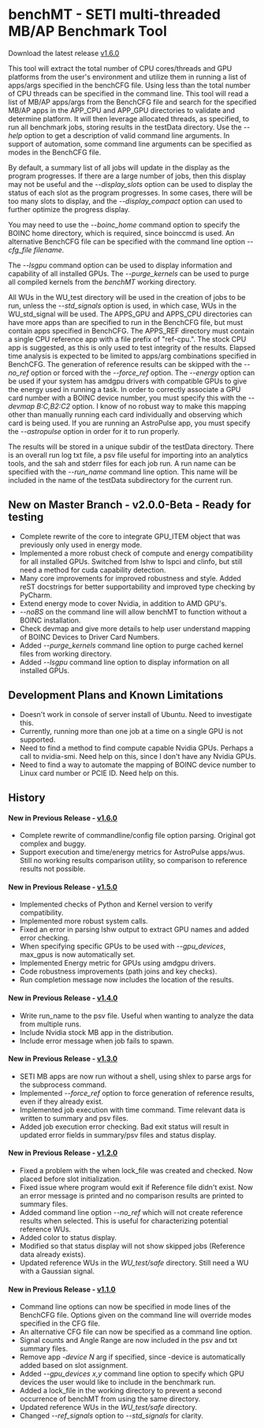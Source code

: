 # benchMT  -  SETI multi-threaded MB/AP Benchmark Tool

 Download the latest release [v1.6.0](https://github.com/Ricks-Lab/benchMT/releases/tag/v1.6.0)

 This tool will extract the total number of CPU cores/threads and GPU platforms from the user's
 environment and utilize them in running a list of apps/args specified in the benchCFG file.  Using
 less than the total number of CPU threads can be specified in the command line.  This tool will
 read a list of MB/AP apps/args from the BenchCFG file and search for the specified MB/AP apps in the
 APP_CPU and APP_GPU directories to validate and determine platform.  It will then leverage allocated
 threads, as specified, to run all benchmark jobs, storing results in the testData directory.  Use
 the *--help* option to get a description of valid command line arguments. In support of automation,
 some command line arguments can be specified as modes in the BenchCFG file.

 By default, a summary list of all jobs will update in the display as the program progresses.  If
 there are a large number of jobs, then this display may not be useful and the *--display_slots*
 option can be used to display the status of each slot as the program progresses.  In some cases,
 there will be too many slots to display, and the *--display_compact* option can used to further
 optimize the progress display.

 You may need to use the *--boinc_home* command option to specify the BOINC home directory, which
 is required, since boinccmd is used. An alternative BenchCFG file can be specified with the 
 command line option *--cfg_file filename*.
 
 The *--lsgpu* command option can be used to display information and capability of all installed GPUs. The
 *--purge_kernels* can be used to purge all compiled kernels from the *benchMT* working directory.

 All WUs in the WU_test directory will be used in the creation of jobs to be run, unless the 
 *--std_signals* option is used, in which case, WUs in the WU_std_signal will be used.  The
 APPS_GPU and APPS_CPU directories can have more apps than are specified to run in the BenchCFG
 file, but must contain apps specified in BenchCFG.  The APPS_REF directory must contain a single
 CPU reference app with a file prefix of "ref-cpu.".  The stock CPU app is suggested, as this is
 only used to test integrity of the results.  Elapsed time analysis is expected to be limited to
 apps/arg combinations specified in BenchCFG.  The generation of reference results can be skipped
 with the *--no_ref* option or forced with the *--force_ref* option. The *--energy* option can be
 used if your system has amdgpu drivers with compatible GPUs to give the energy used in running a 
 task.  In order to correctly associate a GPU card number with a BOINC device number, you must
 specify this with the *--devmap B:C,B2:C2* option.  I know of no robust way to make this mapping
 other than manually running each card individually and observing which card is being used.  If
 you are running an AstroPulse app, you must specify the *--astropulse* option in order for it to
 run properly.

 The results will be stored in a unique subdir of the testData directory. There is an overall run
 log txt file, a psv file useful for importing into an analytics tools, and the sah and stderr
 files for each job run. A run name can be specified with the *--run_name* command line option. This
 name will be included in the name of the testData subdirectory for the current run.

## New on Master Branch  -  v2.0.0-Beta - Ready for testing
* Complete rewrite of the core to integrate GPU_ITEM object that was previously only used in energy mode.
* Implemented a more robust check of compute and energy compatibility for all installed GPUs. Switched from lshw to
lspci and clinfo, but still need a method for cuda capability detection.
* Many core improvements for improved robustness and style.  Added reST docstrings for better supportability
and improved type checking by PyCharm.
* Extend energy mode to cover Nvidia, in addition to AMD GPU's.
* *--noBS* on the command line will allow benchMT to function without a BOINC installation.
* Check devmap and give more details to help user understand mapping of BOINC Devices to Driver Card Numbers.
* Added *--purge_kernels* command line option to purge cached kernel files from working directory.
* Added *--lsgpu* command line option to display information on all installed GPUs.

## Development Plans and Known Limitations
* Doesn't work in console of server install of Ubuntu.  Need to investigate this.
* Currently, running more than one job at a time on a single GPU is not supported. 
* Need to find a method to find compute capable Nvidia GPUs.  Perhaps a call to nvidia-smi.  Need help on this,
since I don't have any Nvidia GPUs.
* Need to find a way to automate the mapping of BOINC device number to Linux card number or PCIE ID.
Need help on this.

## History
#### New in Previous Release  -  [v1.6.0](https://github.com/Ricks-Lab/benchMT/releases/tag/v1.6.0)
* Complete rewrite of commandline/config file option parsing.  Original got complex and buggy.
* Support execution and time/energy metrics for AstroPulse apps/wus.  Still no working results comparison utility,
so comparison to reference results not possible.

#### New in Previous Release  -  [v1.5.0](https://github.com/Ricks-Lab/benchMT/releases/tag/v1.5.0)
* Implemented checks of Python and Kernel version to verify compatibility.
* Implemented more robust system calls.
* Fixed an error in parsing lshw output to extract GPU names and added error checking.
* When specifying specific GPUs to be used with *--gpu_devices*, max_gpus is now automatically set.
* Implemented Energy metric for GPUs using amdgpu drivers.
* Code robustness improvements (path joins and key checks).
* Run completion message now includes the location of the results.

#### New in Previous Release  -  [v1.4.0](https://github.com/Ricks-Lab/benchMT/releases/tag/v1.4.0)
* Write run_name to the psv file.  Useful when wanting to analyze the data from multiple runs.
* Include Nvidia stock MB app in the distribution.
* Include error message when job fails to spawn.

#### New in Previous Release  -  [v1.3.0](https://github.com/Ricks-Lab/benchMT/releases/tag/v1.3.0)
* SETI MB apps are now run without a shell, using shlex to parse args for the subprocess command.
* Implemented *--force_ref* option to force generation of reference results, even if they already exist.
* Implemented job execution with time command. Time relevant data is written to summary and psv files.
* Added job execution error checking.  Bad exit status will result in updated error fields in summary/psv files
and status display.

#### New in Previous Release  -  [v1.2.0](https://github.com/Ricks-Lab/benchMT/releases/tag/v1.2.0)
* Fixed a problem with the when lock_file was created and checked.  Now placed before slot initialization.
* Fixed issue where program would exit if Reference file didn't exist.  Now an error message is printed and no
comparison results are printed to summary files.
* Added command line option *--no_ref* which will not create reference results when selected.  This is useful
for characterizing potential reference WUs.
* Added color to status display.
* Modified so that status display will not show skipped jobs (Reference data already exists).
* Updated reference WUs in the *WU_test/safe* directory.  Still need a WU with a Gaussian signal.

#### New in Previous Release  -  [v1.1.0](https://github.com/Ricks-Lab/benchMT/releases/tag/v1.1.0)
* Command line options can now be specified in mode lines of the BenchCFG file.  Options given on the command line
will override modes specified in the CFG file.
* An alternative CFG file can now be specified as a command line option.
* Signal counts and Angle Range are now included in the psv and txt summary files.
* Remove app *-device N* arg if specified, since -device is automatically added based on slot assignment.
* Added *--gpu_devices x,y* command line option to specify which GPU devices the user would like to include in the
benchmark run.
* Added a lock_file in the working directory to prevent a second occurrence of benchMT from using the same directory.
* Updated reference WUs in the *WU_test/safe* directory.
* Changed *--ref_signals* option to *--std_signals* for clarity.
